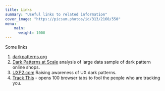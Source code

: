 ```yaml
---
title: Links
summary: "Useful links to related information"
cover_image: "https://picsum.photos/id/313/2160/550"
menu:
    main:
      weight: 1000
---
```


Some links

1. [darkpatterns.org](https://darkpatterns.org)
2. [Dark Patterns at Scale](https://webtransparency.cs.princeton.edu/dark-patterns/) analysis of large data sample of dark pattern online shops.
3. [UXP2.com](https://darkpatterns.uxp2.com) Raising awareness of UX dark patterns.
4. [Track This](https://trackthis.link/) - opens 100 browser tabs to fool the people who are tracking you.